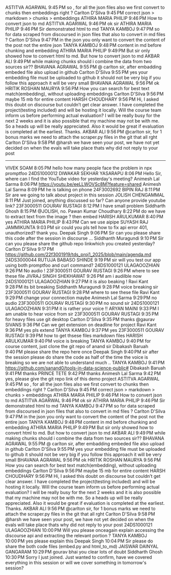 ASTITVA AGARWAL
9:45 PM
so , for all the json files also we first convert to chunks then embeddings right ?
Carlton D'Silva
9:45 PM
correct
json > markdown > chunks > embeddings
ATHIRA MARIA PHILIP
9:46 PM
How to convert json to md
ASTITVA AGARWAL
9:46 PM
ok sir
ATHIRA MARIA PHILIP
9:46 PM
Sir demonstrated html to md
TANYA KAMBOJ
9:47 PM
so for data scraped from discoursed in json files that also to convert in md files ?
Carlton D'Silva
9:47 PM
in the json you only want to convert the content of the post not the entire json
TANYA KAMBOJ
9:48 PM
content in md before chunking and embedding
ATHIRA MARIA PHILIP
9:49 PM
But sir only showed how to convert html to md. But how to convert json to md
AKBAR ALI
9:49 PM
while making chunks should i combine the data from two sources sir??
BHAVANA AGRAWAL
9:55 PM
@ carlton sir, after embadding embeded file also upload in github
Carlton D'Silva
9:55 PM
yes your embedding file must be uploaded to github
it should not be very big
if you follow this approach it will be very small
BHAVANA AGRAWAL
9:56 PM
ok
HRITIK ROSHAN MAURYA
9:56 PM
How you can search for best text match(embedding), without uploading embeddings
Carlton D'Silva
9:56 PM
maybe 15 mb for entire content
HARSH CHOUDHARY
9:56 PM
Hi, I asked this doubt on discourse but couldn’t get clear answer. I have completed the project(testing included) and will be hosting it locally. Will the course team inform us before performing actual evaluation? I will be really busy for the next 2 weeks and it is also possible that my machine may not be with me.  So a heads up will be really appreciated.  Also it would be great if evaluation is completed at the earliest.  Thanks.
AKBAR ALI
9:56 PM
@carlton sir, for 1 bonus marks we need to attach the scraper.py files in the git that all rght
Carlton D'Silva
9:58 PM
@harsh we have seen your post, we have not yet decided on when the evals will take place thats why did not reply to your post

---






VIVEK SOAM
8:05 PM
hello how many people face the problem in npx promptfoo
24DS1000012 DIWAKAR SEKHAR YASARAPU
8:06 PM
Hello Sir, where can I find the YouTube video for yesterday's meeting?
Animesh Lal Sarma
8:06 PM
https://youtu.be/eeLLWOVSc8M?feature=shared
Animesh Lal Sarma
8:09 PM
he is talking on phone
24F3002692 BIPIN RAJ
8:11 PM
Sir are we going to talk about project in this session
JOLISH CHENGAMMAL
8:11 PM
Just joined, anything discussed so far? Can anyone provide youtube link?
23F3000511 GOURAV RUSTAGI
8:12 PM
I have small problem
Siddharth Ghosh
8:15 PM
@JOLISH, no.
Pawan Kumar Choudhary
8:22 PM
do we have to extract text from the image ? then embed
HARISH ARULKUMAR
8:40 PM
yes
ATHIRA MARIA PHILIP
8:43 PM
Can we use aipipe
SUYASH RAJ JAMMIKUNTA
9:03 PM
sir could you pls tell how to fix api error 401, unauthorized? thank you.
Deepak Singh
9:06 PM
Sir can you please share this code after the session in discourse  ...
Siddhanth Muragundi
9:10 PM
Sir can you please share the github repo linkwhich you created yesterday?
Carlton D'Silva
9:17 PM
https://github.com/22f3001919/tds_proj1_2025/blob/main/agenda.md
24DS3000044 RUTUJA BABASO SHINDE
9:19 PM
sir will you test our app using both promptfoo and curl command?
24DS1000121 ULAGAOOZHIAN
9:26 PM
No audio !
23F3000511 GOURAV RUSTAGI
9:26 PM
where to see these file
JIVRAJ SINGH SHEKHAWAT
9:26 PM
am i audilble now
24DS1000121 ULAGAOOZHIAN
9:27 PM
it is also beaking !
Ravi Kant
9:28 PM
its bit breaking
Siddhanth Muragundi
9:28 PM
voice breaking sir
23F3000511 GOURAV RUSTAGI
9:28 PM
where to see these file
Ravi Kant
9:29 PM
change your connection maybe
Animesh Lal Sarma
9:29 PM
no audio
23F3000511 GOURAV RUSTAGI
9:30 PM
no sound sir
24DS1000121 ULAGAOOZHIAN
9:31 PM
it is rather your voice !!
ARYAN MAINI
9:33 PM
I am unable to hear voice from sir
23F3000511 GOURAV RUSTAGI
9:35 PM
for heavy files use git desktop
Carlton D'Silva
9:35 PM
thanks @gaurav
SIVANS
9:36 PM
Can we get extension on deadline for project
Ravi Kant
9:36 PM
yes
pls extend
TANYA KAMBOJ
9:37 PM
yes
23F3000511 GOURAV RUSTAGI
9:39 PM
how to get thsese files
markdown files
HARISH ARULKUMAR
9:40 PM
voice is breaking
TANYA KAMBOJ
9:40 PM
for course content, just clone the git repo of anand sir
Dibakash Baruah
9:40 PM
please share the repo here once
Deepak Singh
9:40 PM
sir after the session please do share the code as half of the time the voice is breaking so we are not able to understand much ..
TANYA KAMBOJ
9:41 PM
https://github.com/sanand0/tools-in-data-science-public#
Dibakash Baruah
9:41 PM
thanks
PRINCE TETE
9:42 PM
thanks
Animesh Lal Sarma
9:42 PM
yes, please give the git repo link of this demo project
ASTITVA AGARWAL
9:45 PM
so , for all the json files also we first convert to chunks then embeddings right ?
Carlton D'Silva
9:45 PM
correct
json > markdown > chunks > embeddings
ATHIRA MARIA PHILIP
9:46 PM
How to convert json to md
ASTITVA AGARWAL
9:46 PM
ok sir
ATHIRA MARIA PHILIP
9:46 PM
Sir demonstrated html to md
TANYA KAMBOJ
9:47 PM
so for data scraped from discoursed in json files that also to convert in md files ?
Carlton D'Silva
9:47 PM
in the json you only want to convert the content of the post not the entire json
TANYA KAMBOJ
9:48 PM
content in md before chunking and embedding
ATHIRA MARIA PHILIP
9:49 PM
But sir only showed how to convert html to md. But how to convert json to md
AKBAR ALI
9:49 PM
while making chunks should i combine the data from two sources sir??
BHAVANA AGRAWAL
9:55 PM
@ carlton sir, after embadding embeded file also upload in github
Carlton D'Silva
9:55 PM
yes your embedding file must be uploaded to github
it should not be very big
if you follow this approach it will be very small
BHAVANA AGRAWAL
9:56 PM
ok
HRITIK ROSHAN MAURYA
9:56 PM
How you can search for best text match(embedding), without uploading embeddings
Carlton D'Silva
9:56 PM
maybe 15 mb for entire content
HARSH CHOUDHARY
9:56 PM
Hi, I asked this doubt on discourse but couldn’t get clear answer. I have completed the project(testing included) and will be hosting it locally. Will the course team inform us before performing actual evaluation? I will be really busy for the next 2 weeks and it is also possible that my machine may not be with me.  So a heads up will be really appreciated.  Also it would be great if evaluation is completed at the earliest.  Thanks.
AKBAR ALI
9:56 PM
@carlton sir, for 1 bonus marks we need to attach the scraper.py files in the git that all rght
Carlton D'Silva
9:58 PM
@harsh we have seen your post, we have not yet decided on when the evals will take place thats why did not reply to your post
24DS1000121 ULAGAOOZHIAN
10:00 PM
Will you please onceagain explain accessing the discourse api and extracting the relevant portion ?
TANYA KAMBOJ
10:00 PM
yes please explain this
Deepak Singh
10:04 PM
Sir please do share the both code files (embed.py and html_to_md)
JAISWAR DAINYAL GANGARAM
10:29 PM
gourav bhai you clear lots of doubt
Siddharth Ghosh
10:30 PM
Sorry I just joined. Just wanted to confirm, have we covered everything in this session or will we cover something in tomorrow's session?
